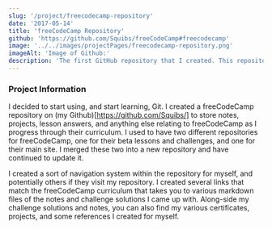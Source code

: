 ```yaml
---
slug: '/project/freecodecamp-repository'
date: '2017-05-14'
title: 'freeCodeCamp Repository'
github: 'https://github.com/Squibs/freeCodeCamp#freecodecamp'
image: '../../images/projectPages/freecodecamp-repository.png'
imageAlt: 'Image of Github:'
description: 'The first GitHub repository that I created. This repository is dedicated to everything I have done while going through the freeCodeCamp curriculum. I have loads of notes to myself, as well as my own solutions to the various challenges freeCodeCamp provides to help you learn various aspects of web development, in this repository.'
---
```


### Project Information

I decided to start using, and start learning, Git. I created a freeCodeCamp repository on (my Github)[https://github.com/Squibs/] to store notes, projects, lesson answers, and anything else relating to freeCodeCamp as I progress through their curriculum. I used to have two different repositories for freeCodeCamp, one for their beta lessons and challenges, and one for their main site. I merged these two into a new repository and have continued to update it.

I created a sort of navigation system within the repository for myself, and potentially others if they visit my repository. I created several links that match the freeCodeCamp curriculum that takes you to various markdown files of the notes and challenge solutions I came up with. Along-side my challenge solutions and notes, you can also find my various certificates, projects, and some references I created for myself.
